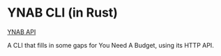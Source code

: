 YNAB CLI (in Rust)
========================================
[YNAB API](https://api.ynab.com/)

A CLI that fills in some gaps for You Need A Budget, using its HTTP API.
